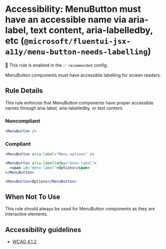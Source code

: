 # Accessibility: MenuButton must have an accessible name via aria-label, text content, aria-labelledby, etc (`@microsoft/fluentui-jsx-a11y/menu-button-needs-labelling`)

💼 This rule is enabled in the ✅ `recommended` config.

<!-- end auto-generated rule header -->

MenuButton components must have accessible labelling for screen readers.

## Rule Details

This rule enforces that MenuButton components have proper accessible names through aria-label, aria-labelledby, or text content.

### Noncompliant

```jsx
<MenuButton />
```

### Compliant

```jsx
<MenuButton aria-label="Menu options" />

<MenuButton aria-labelledby="menu-label">
  <span id="menu-label">Options</span>
</MenuButton>

<MenuButton>Options</MenuButton>
```

## When Not To Use

This rule should always be used for MenuButton components as they are interactive elements.

## Accessibility guidelines

- [WCAG 4.1.2](https://www.w3.org/WAI/WCAG21/Understanding/name-role-value.html)
